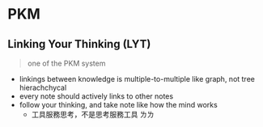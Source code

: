 # PKM

## Linking Your Thinking (LYT)

> one of the PKM system

- linkings between knowledge is multiple-to-multiple like graph, not tree hierachchycal
- every note should actively links to other notes
- follow your thinking, and take note like how the mind works 
    - 工具服務思考，不是思考服務工具
ㄌㄌ